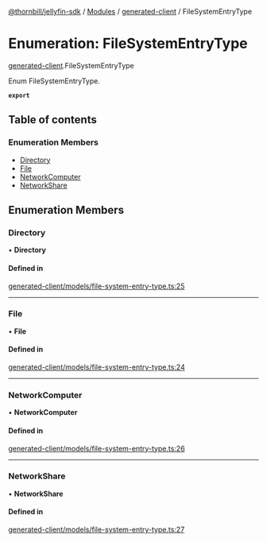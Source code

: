 [@thornbill/jellyfin-sdk](../README.md) / [Modules](../modules.md) / [generated-client](../modules/generated_client.md) / FileSystemEntryType

# Enumeration: FileSystemEntryType

[generated-client](../modules/generated_client.md).FileSystemEntryType

Enum FileSystemEntryType.

**`export`**

## Table of contents

### Enumeration Members

- [Directory](generated_client.FileSystemEntryType.md#directory)
- [File](generated_client.FileSystemEntryType.md#file)
- [NetworkComputer](generated_client.FileSystemEntryType.md#networkcomputer)
- [NetworkShare](generated_client.FileSystemEntryType.md#networkshare)

## Enumeration Members

### Directory

• **Directory**

#### Defined in

[generated-client/models/file-system-entry-type.ts:25](https://github.com/jellyfin/jellyfin-sdk-typescript/blob/fa599ae/src/generated-client/models/file-system-entry-type.ts#L25)

___

### File

• **File**

#### Defined in

[generated-client/models/file-system-entry-type.ts:24](https://github.com/jellyfin/jellyfin-sdk-typescript/blob/fa599ae/src/generated-client/models/file-system-entry-type.ts#L24)

___

### NetworkComputer

• **NetworkComputer**

#### Defined in

[generated-client/models/file-system-entry-type.ts:26](https://github.com/jellyfin/jellyfin-sdk-typescript/blob/fa599ae/src/generated-client/models/file-system-entry-type.ts#L26)

___

### NetworkShare

• **NetworkShare**

#### Defined in

[generated-client/models/file-system-entry-type.ts:27](https://github.com/jellyfin/jellyfin-sdk-typescript/blob/fa599ae/src/generated-client/models/file-system-entry-type.ts#L27)
